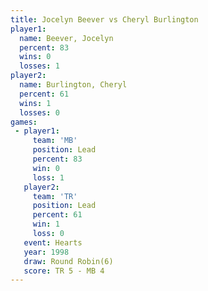 ```yaml
---
title: Jocelyn Beever vs Cheryl Burlington
player1:                  
  name: Beever, Jocelyn   
  percent: 83             
  wins: 0                 
  losses: 1               
player2:                  
  name: Burlington, Cheryl
  percent: 61             
  wins: 1                 
  losses: 0               
games:
 - player1:        
     team: 'MB'    
     position: Lead
     percent: 83   
     win: 0        
     loss: 1       
   player2:        
     team: 'TR'    
     position: Lead
     percent: 61   
     win: 1        
     loss: 0       
   event: Hearts       
   year: 1998          
   draw: Round Robin(6)
   score: TR 5 - MB 4  
---
```

